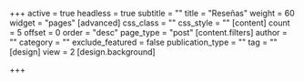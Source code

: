 +++
active = true
headless = true
subtitle = ""
title = "Reseñas"
weight = 60
widget = "pages"
[advanced]
css_class = ""
css_style = ""
[content]
count = 5
offset = 0
order = "desc"
page_type = "post"
[content.filters]
author = ""
category = ""
exclude_featured = false
publication_type = ""
tag = ""
[design]
view = 2
[design.background]

+++
